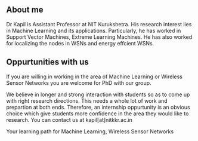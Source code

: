 ## About me
Dr Kapil is Assistant Professor at NIT Kurukshetra. His research interest lies in Machine Learning and its applications. Particularly, he has worked in Support Vector Machines, Extreme Learning Machines. He has also worked for localizing the nodes in WSNs and energy effcient WSNs. 

## Oppurtunities with us
If you are willing in working in the area of Machine Learning or Wireless Sensor Networks you are welcome for PhD with our group.

We believe in longer and strong interaction with students so as to come up with right research directions. This needs a whole lot of work and prepartion at both ends. Therefore, an internship oppurtunity is an obvious choice which give students more confidence in the area they would like to research. You can contact us at kapil[at]nitkkr.ac.in

Your learning path for Machine Learning, Wireless Sensor Networks
